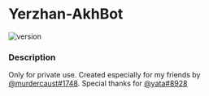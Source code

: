 # Yerzhan-AkhBot

![version](https://img.shields.io/badge/version-1.0.1-green)

### Description
Only for private use. Created especially for my friends by [@murdercaust#1748](https://github.com/damirtag). Special thanks for [@yata#8928](https://t.me/yata3272)
